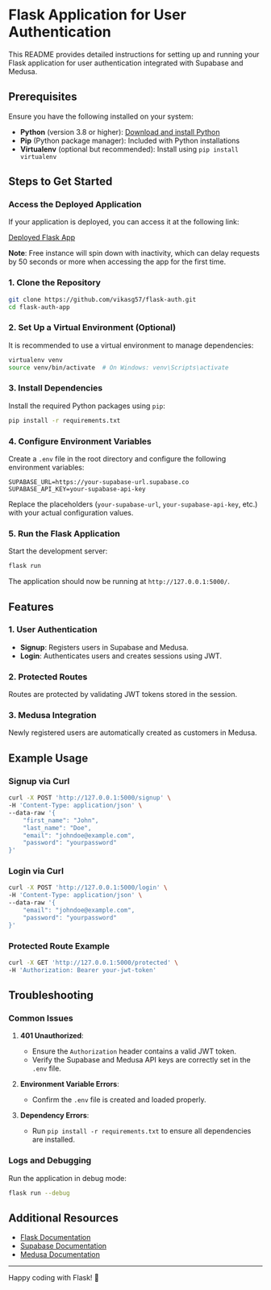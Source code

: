 # Flask Application for User Authentication

This README provides detailed instructions for setting up and running your Flask application for user authentication integrated with Supabase and Medusa.

## Prerequisites

Ensure you have the following installed on your system:

- **Python** (version 3.8 or higher): [Download and install Python](https://www.python.org/)
- **Pip** (Python package manager): Included with Python installations
- **Virtualenv** (optional but recommended): Install using `pip install virtualenv`

## Steps to Get Started

### Access the Deployed Application

If your application is deployed, you can access it at the following link:

[Deployed Flask App](https://flask-auth-x8l1.onrender.com/)

**Note**: Free instance will spin down with inactivity, which can delay requests by 50 seconds or more when accessing the app for the first time.


### 1. Clone the Repository

```bash
git clone https://github.com/vikasg57/flask-auth.git
cd flask-auth-app
```

### 2. Set Up a Virtual Environment (Optional)

It is recommended to use a virtual environment to manage dependencies:

```bash
virtualenv venv
source venv/bin/activate  # On Windows: venv\Scripts\activate
```

### 3. Install Dependencies

Install the required Python packages using `pip`:

```bash
pip install -r requirements.txt
```

### 4. Configure Environment Variables

Create a `.env` file in the root directory and configure the following environment variables:

```env
SUPABASE_URL=https://your-supabase-url.supabase.co
SUPABASE_API_KEY=your-supabase-api-key
```

Replace the placeholders (`your-supabase-url`, `your-supabase-api-key`, etc.) with your actual configuration values.


### 5. Run the Flask Application

Start the development server:

```bash
flask run
```

The application should now be running at `http://127.0.0.1:5000/`.

## Features

### 1. User Authentication
- **Signup**: Registers users in Supabase and Medusa.
- **Login**: Authenticates users and creates sessions using JWT.

### 2. Protected Routes
Routes are protected by validating JWT tokens stored in the session.

### 3. Medusa Integration
Newly registered users are automatically created as customers in Medusa.

## Example Usage

### Signup via Curl

```bash
curl -X POST 'http://127.0.0.1:5000/signup' \
-H 'Content-Type: application/json' \
--data-raw '{
    "first_name": "John",
    "last_name": "Doe",
    "email": "johndoe@example.com",
    "password": "yourpassword"
}'
```

### Login via Curl

```bash
curl -X POST 'http://127.0.0.1:5000/login' \
-H 'Content-Type: application/json' \
--data-raw '{
    "email": "johndoe@example.com",
    "password": "yourpassword"
}'
```

### Protected Route Example

```bash
curl -X GET 'http://127.0.0.1:5000/protected' \
-H 'Authorization: Bearer your-jwt-token'
```

## Troubleshooting

### Common Issues

1. **401 Unauthorized**:
   - Ensure the `Authorization` header contains a valid JWT token.
   - Verify the Supabase and Medusa API keys are correctly set in the `.env` file.

2. **Environment Variable Errors**:
   - Confirm the `.env` file is created and loaded properly.

3. **Dependency Errors**:
   - Run `pip install -r requirements.txt` to ensure all dependencies are installed.

### Logs and Debugging

Run the application in debug mode:

```bash
flask run --debug
```

## Additional Resources

- [Flask Documentation](https://flask.palletsprojects.com/)
- [Supabase Documentation](https://supabase.com/docs)
- [Medusa Documentation](https://docs.medusajs.com/)

---

Happy coding with Flask! 🚀

